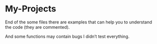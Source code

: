 # My-Projects

End of the some files there are examples that can help you to understand the code (they
are commented).

And some functions may contain bugs I didn’t test everything.



